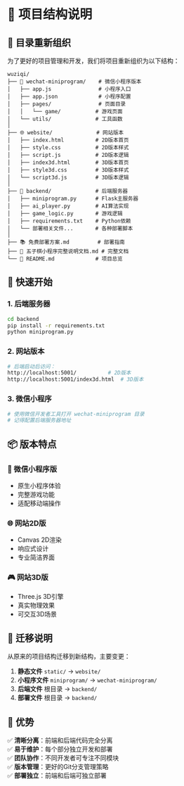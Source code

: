 # 📁 项目结构说明

## 🎯 目录重新组织

为了更好的项目管理和开发，我们将项目重新组织为以下结构：

```
wuziqi/
├── 📱 wechat-miniprogram/    # 微信小程序版本
│   ├── app.js               # 小程序入口
│   ├── app.json             # 小程序配置
│   ├── pages/               # 页面目录
│   │   └── game/           # 游戏页面
│   └── utils/              # 工具函数
│
├── 🌐 website/              # 网站版本
│   ├── index.html          # 2D版本首页
│   ├── style.css           # 2D版本样式
│   ├── script.js           # 2D版本逻辑
│   ├── index3d.html        # 3D版本首页
│   ├── style3d.css         # 3D版本样式
│   └── script3d.js         # 3D版本逻辑
│
├── 🔧 backend/              # 后端服务器
│   ├── miniprogram.py      # Flask主服务器
│   ├── ai_player.py        # AI算法实现
│   ├── game_logic.py       # 游戏逻辑
│   ├── requirements.txt    # Python依赖
│   └── 部署相关文件...       # 各种部署脚本
│
├── 📚 免费部署方案.md         # 部署指南
├── 📖 五子棋小程序完整说明文档.md # 完整文档
└── 📄 README.md             # 项目总览
```

## 🚀 快速开始

### 1. 后端服务器
```bash
cd backend
pip install -r requirements.txt
python miniprogram.py
```

### 2. 网站版本
```bash
# 后端启动后访问：
http://localhost:5001/          # 2D版本
http://localhost:5001/index3d.html  # 3D版本
```

### 3. 微信小程序
```bash
# 使用微信开发者工具打开 wechat-miniprogram 目录
# 记得配置后端服务器地址
```

## 📦 版本特点

### 📱 微信小程序版
- 原生小程序体验
- 完整游戏功能
- 适配移动端操作

### 🌐 网站2D版  
- Canvas 2D渲染
- 响应式设计
- 专业简洁界面

### 🎮 网站3D版
- Three.js 3D引擎
- 真实物理效果
- 可交互3D场景

## 🔄 迁移说明

从原来的项目结构迁移到新结构，主要变更：

1. **静态文件** `static/` → `website/`
2. **小程序文件** `miniprogram/` → `wechat-miniprogram/`  
3. **后端文件** 根目录 → `backend/`
4. **部署文件** 根目录 → `backend/`

## 🎯 优势

✅ **清晰分离**：前端和后端代码完全分离  
✅ **易于维护**：每个部分独立开发和部署  
✅ **团队协作**：不同开发者可专注不同模块  
✅ **版本管理**：更好的Git分支管理策略  
✅ **部署独立**：前端和后端可独立部署